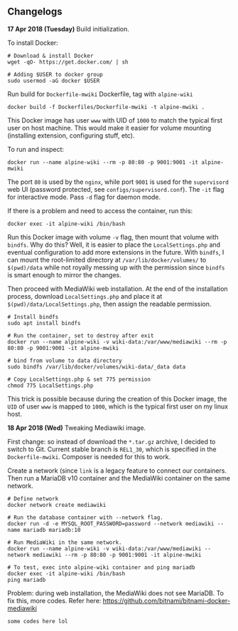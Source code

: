 ## Changelogs

**17 Apr 2018 (Tuesday)** Build initialization.

To install Docker:

```
# Download & install Docker
wget -qO- https://get.docker.com/ | sh

# Adding $USER to docker group
sudo usermod -aG docker $USER
```

Run build for `Dockerfile-mwiki` Dockerfile, tag with `alpine-wiki`

```
docker build -f Dockerfiles/Dockerfile-mwiki -t alpine-mwiki .
```

This Docker image has user `www` with UID of `1000` to match the typical first user on host machine. This would make it easier for volume mounting (installing extension, configuring stuff, etc).

To run and inspect:

```
docker run --name alpine-wiki --rm -p 80:80 -p 9001:9001 -it alpine-mwiki
```

The port `80` is used by the `nginx`, while port `9001` is used for the `supervisord` web UI (password protected, see `configs/supervisord.conf`). The `-it` flag for interactive mode. Pass `-d` flag for daemon mode.

If there is a problem and need to access the container, run this:

```
docker exec -it alpine-wiki /bin/bash
```

Run this Docker image with volume `-v` flag, then mount that volume with `bindfs`. Why do this? Well, it is easier to place the `LocalSettings.php` and eventual configuration to add more extensions in the future. With `bindfs`, I can mount the root-limited directory at `/var/lib/docker/volumes/` to `$(pwd)/data` while not royally messing up with the permission since `bindfs` is smart enough to mirror the changes.

Then proceed with MediaWiki web installation. At the end of the installation process, download `LocalSettings.php` and place it at `$(pwd)/data/LocalSettings.php`, then assign the readable permission.

```
# Install bindfs
sudo apt install bindfs

# Run the container, set to destroy after exit
docker run --name alpine-wiki -v wiki-data:/var/www/mediawiki --rm -p 80:80 -p 9001:9001 -it alpine-mwiki

# bind from volume to data directory
sudo bindfs /var/lib/docker/volumes/wiki-data/_data data

# Copy LocalSettings.php & set 775 permission
chmod 775 LocalSettings.php
```

This trick is possible because during the creation of this Docker image, the `UID` of user `www` is mapped to `1000`, which is the typical first user on my linux host.

**18 Apr 2018 (Wed)** Tweaking Mediawiki image.

First change: so instead of download the `*.tar.gz` archive, I decided to switch to Git. Current stable branch is `REL1_30`, which is specified in the `Dockerfile-mwiki`. Composer is needed for this to work.

Create a network (since `link` is a legacy feature to connect our containers. Then run a MariaDB v10 container and the MediaWiki container on the same network.

```
# Define network
docker network create mediawiki

# Run the database container with --network flag.
docker run -d -e MYSQL_ROOT_PASSWORD=password --network mediawiki --name mariadb mariadb:10

# Run MediaWiki in the same network.
docker run --name alpine-wiki -v wiki-data:/var/www/mediawiki --network mediawiki --rm -p 80:80 -p 9001:9001 -it alpine-mwiki

# To test, exec into alpine-wiki container and ping mariadb
docker exec -it alpine-wiki /bin/bash
ping mariadb
```

Problem: during web installation, the MediaWiki does not see MariaDB. To fix this, more codes. Refer here: https://github.com/bitnami/bitnami-docker-mediawiki

```
some codes here lol
```
